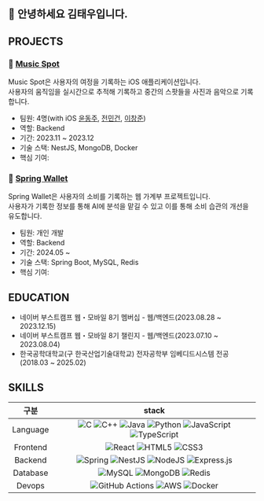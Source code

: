 ## 👋 안녕하세요 김태우입니다.
## PROJECTS
### 🎵 [Music Spot](https://github.com/boostcampwm2023/iOS01-MusicSpot)
Music Spot은 사용자의 여정을 기록하는 iOS 애플리케이션입니다. <br>
사용자의 움직임을 실시간으로 추적해 기록하고 중간의 스팟들을 사진과 음악으로 기록합니다.

- 팀원: 4명(with iOS [윤동주](https://github.com/yoondj98), [전민건](https://github.com/PushedGun), [이창준](https://github.com/SwiftyJunnos))
- 역할: Backend
- 기간: 2023.11 ~ 2023.12
- 기술 스택: NestJS, MongoDB, Docker
- 핵심 기여:

### 📝 [Spring Wallet](https://github.com/twoo1999/SpringWallet)
Spring Wallet은 사용자의 소비를 기록하는 웹 가계부 프로젝트입니다. <br>
사용자가 기록한 정보를 통해 AI에 분석을 맡길 수 있고 이를 통해 소비 습관의 개선을 유도합니다.

- 팀원: 개인 개발
- 역할: Backend
- 기간: 2024.05 ~ 
- 기술 스택: Spring Boot, MySQL, Redis
- 핵심 기여:


## EDUCATION
- 네이버 부스트캠프 웹・모바일 8기 멤버십 - 웹/백엔드(2023.08.28 ~ 2023.12.15)
- 네이버 부스트캠프 웹・모바일 8기 챌린지 - 웹/백엔드(2023.07.10 ~ 2023.08.04)
- 한국공학대학교(구 한국산업기술대학교) 전자공학부 임베디드시스템 전공(2018.03 ~ 2025.02)

## SKILLS
| 구분 | stack |
| :-: | :-: |
| Language | ![C](https://img.shields.io/badge/c-%2300599C.svg?style=for-the-badge&logo=c&logoColor=white) ![C++](https://img.shields.io/badge/c++-%2300599C.svg?style=for-the-badge&logo=c%2B%2B&logoColor=white) ![Java](https://img.shields.io/badge/java-%23ED8B00.svg?style=for-the-badge&logo=openjdk&logoColor=white) ![Python](https://img.shields.io/badge/python-3670A0?style=for-the-badge&logo=python&logoColor=ffdd54) ![JavaScript](https://img.shields.io/badge/javascript-%23323330.svg?style=for-the-badge&logo=javascript&logoColor=%23F7DF1E) ![TypeScript](https://img.shields.io/badge/typescript-%23007ACC.svg?style=for-the-badge&logo=typescript&logoColor=white) |
|Frontend |	![React](https://img.shields.io/badge/react-%2320232a.svg?style=for-the-badge&logo=react&logoColor=%2361DAFB) ![HTML5](https://img.shields.io/badge/html5-%23E34F26.svg?style=for-the-badge&logo=html5&logoColor=white) ![CSS3](https://img.shields.io/badge/css3-%231572B6.svg?style=for-the-badge&logo=css3&logoColor=white) |
|Backend | ![Spring](https://img.shields.io/badge/spring-%236DB33F.svg?style=for-the-badge&logo=spring&logoColor=white) ![NestJS](https://img.shields.io/badge/nestjs-%23E0234E.svg?style=for-the-badge&logo=nestjs&logoColor=white) ![NodeJS](https://img.shields.io/badge/node.js-6DA55F?style=for-the-badge&logo=node.js&logoColor=white) ![Express.js](https://img.shields.io/badge/express.js-%23404d59.svg?style=for-the-badge&logo=express&logoColor=%2361DAFB) |
|Database | 	![MySQL](https://img.shields.io/badge/mysql-4479A1.svg?style=for-the-badge&logo=mysql&logoColor=white) ![MongoDB](https://img.shields.io/badge/MongoDB-%234ea94b.svg?style=for-the-badge&logo=mongodb&logoColor=white) ![Redis](https://img.shields.io/badge/redis-%23DD0031.svg?style=for-the-badge&logo=redis&logoColor=white) |
|Devops | ![GitHub Actions](https://img.shields.io/badge/github%20actions-%232671E5.svg?style=for-the-badge&logo=githubactions&logoColor=white)	![AWS](https://img.shields.io/badge/AWS-%23FF9900.svg?style=for-the-badge&logo=amazon-aws&logoColor=white) ![Docker](https://img.shields.io/badge/docker-%230db7ed.svg?style=for-the-badge&logo=docker&logoColor=white)|
